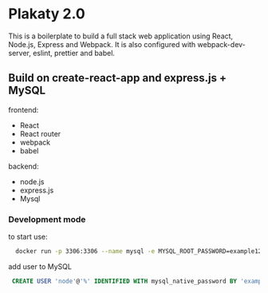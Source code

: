 # Plakaty 2.0

This is a boilerplate to build a full stack web application using React, Node.js, Express and Webpack. It is also configured with webpack-dev-server, eslint, prettier and babel.

## Build on create-react-app and express.js + MySQL

frontend:

- React
- React router
- webpack
- babel

backend:

- node.js
- express.js
- Mysql

### Development mode

to start use:

```bash
  docker run -p 3306:3306 --name mysql -e MYSQL_ROOT_PASSWORD=example123 -d mysql
```

add user to MySQL

```sql
 CREATE USER 'node'@'%' IDENTIFIED WITH mysql_native_password BY 'example123';
```
